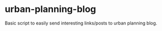 urban-planning-blog
===================

Basic script to easily send interesting links/posts to urban planning blog.
